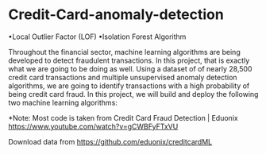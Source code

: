 # Credit-Card-anomaly-detection
•Local Outlier Factor (LOF) 
•Isolation Forest Algorithm

Throughout the financial sector, machine learning algorithms are being developed to detect fraudulent transactions. In this project, that is exactly what we are going to be doing as well. Using a dataset of of nearly 28,500 credit card transactions and multiple unsupervised anomaly detection algorithms, we are going to identify transactions with a high probability of being credit card fraud. In this project, we will build and deploy the following two machine learning algorithms:

*Note: Most code is taken from Credit Card Fraud Detection | Eduonix
https://www.youtube.com/watch?v=gCWBFyFTxVU

Download data from https://github.com/eduonix/creditcardML
